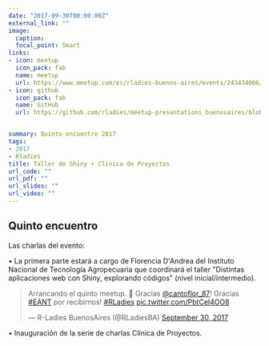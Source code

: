 ```yaml
---
date: "2017-09-30T00:00:00Z"
external_link: ""
image:
  caption:
  focal_point: Smart
links:
- icon: meetup
  icon_pack: fab
  name: meetup
  url: https://www.meetup.com/es/rladies-buenos-aires/events/243434606/
- icon: github
  icon_pack: fab
  name: GitHub
  url: https://github.com/rladies/meetup-presentations_buenosaires/blob/master/README.md


summary: Quinto encuentro 2017
tags:
- 2017
- Rladies
title: Taller de Shiny + Clínica de Proyectos
url_code: ""
url_pdf: ""
url_slides: ""
url_video: ""
---
```


##  Quinto encuentro


Las charlas del evento:

• La primera parte estará a cargo de Florencia D'Andrea del Instituto Nacional de Tecnología Agropecuaria que coordinará el taller "Distintas aplicaciones web con Shiny, explorando códigos" (nivel inicial/intermedio).


<blockquote class="twitter-tweet"><p lang="es" dir="ltr">Arrancando el quinto meetup. 🎉 Gracias <a href="https://twitter.com/cantoflor_87?ref_src=twsrc%5Etfw">@cantoflor_87</a>! Gracias <a href="https://twitter.com/hashtag/EANT?src=hash&amp;ref_src=twsrc%5Etfw">#EANT</a> por recibirnos! <a href="https://twitter.com/hashtag/RLadies?src=hash&amp;ref_src=twsrc%5Etfw">#RLadies</a> <a href="https://t.co/PbtCel4OO8">pic.twitter.com/PbtCel4OO8</a></p>&mdash; R-Ladies BuenosAires (@RLadiesBA) <a href="https://twitter.com/RLadiesBA/status/914207973580378112?ref_src=twsrc%5Etfw">September 30, 2017</a></blockquote> <script async src="https://platform.twitter.com/widgets.js" charset="utf-8"></script>


• Inauguración de la serie de charlas Clínica de Proyectos.

